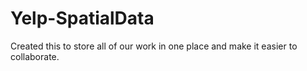 # Yelp-SpatialData

Created this to store all of our work in one place and make it easier to collaborate.
